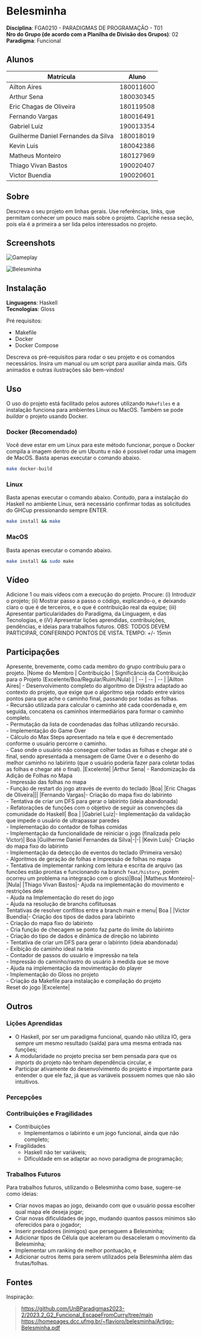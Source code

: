 # Belesminha

**Disciplina**: FGA0210 - PARADIGMAS DE PROGRAMAÇÃO - T01 <br>
**Nro do Grupo (de acordo com a Planilha de Divisão dos Grupos)**: 02<br>
**Paradigma**: Funcional<br>

## Alunos
|Matrícula | Aluno |
| -- | -- |
|Ailton Aires|180011600|
|Arthur Sena|180030345|
|Eric Chagas de Oliveira|180119508|
|Fernando Vargas|180016491|
|Gabriel Luiz|190013354|
|Guilherme Daniel Fernandes da Silva|180018019|
|Kevin Luis|180042386|
|Matheus Monteiro|180127969|
|Thiago Vivan Bastos|190020407|
|Victor Buendia|190020601|

## Sobre 
Descreva o seu projeto em linhas gerais. 
Use referências, links, que permitam conhecer um pouco mais sobre o projeto.
Capriche nessa seção, pois ela é a primeira a ser lida pelos interessados no projeto.

## Screenshots

![Gameplay](./assets/gameplay.gif)

![Belesminha](./assets/belesminha.png)

## Instalação 
**Linguagens**: Haskell<br>
**Tecnologias**: Gloss<br>

Pré requisitos:

- Makefile
- Docker
- Docker Compose

Descreva os pré-requisitos para rodar o seu projeto e os comandos necessários.
Insira um manual ou um script para auxiliar ainda mais.
Gifs animados e outras ilustrações são bem-vindos!

## Uso

O uso do projeto está facilitado pelos autores utilizando `Makefiles` e a instalação funciona para ambientes Linux ou MacOS. Também se pode *buildar* o projeto usando Docker. 

### Docker (Recomendado)

Você deve estar em um Linux para este método funcionar, porque o Docker compila a imagem dentro de um Ubuntu e não é possível rodar uma imagem de MacOS. Basta apenas executar o comando abaixo.

```sh
make docker-build
```

### Linux

Basta apenas executar o comando abaixo. Contudo, para a instalação do Haskell no ambiente Linux, será necessário confirmar todas as solicitudes do GHCup pressionando sempre ENTER.

```sh
make install && make
```

### MacOS

Basta apenas executar o comando abaixo.

```sh
make install && sudo make
```

## Vídeo
Adicione 1 ou mais vídeos com a execução do projeto.
Procure: 
(i) Introduzir o projeto;
(ii) Mostrar passo a passo o código, explicando-o, e deixando claro o que é de terceiros, e o que é contribuição real da equipe;
(iii) Apresentar particularidades do Paradigma, da Linguagem, e das Tecnologias, e
(iV) Apresentar lições aprendidas, contribuições, pendências, e ideias para trabalhos futuros.
OBS: TODOS DEVEM PARTICIPAR, CONFERINDO PONTOS DE VISTA.
TEMPO: +/- 15min

## Participações
Apresente, brevemente, como cada membro do grupo contribuiu para o projeto.
|Nome do Membro | Contribuição | Significância da Contribuição para o Projeto (Excelente/Boa/Regular/Ruim/Nula) |
| -- | -- | -- |
|Ailton Aires| - Desenvolvimento completo do algoritmo de Dijkstra adaptado ao contexto do projeto, que exige que o algoritmo seja rodado entre vários pontos para que ache o caminho final, passando por todas as folhas. <br/> - Recursão utilizada para calcular o caminho até cada coordenada e, em seguida, concatena os caminhos intermediários para formar o caminho completo. <br/> - Permutação da lista de coordenadas das folhas utilizando recursão. <br/> - Implementação do Game Over <br/> - Cálculo do Max Steps apresentado na tela e que é decrementado conforme o usuário percorre o caminho. <br/>  - Caso onde o usuário não consegue colher todas as folhas e chegar até o final, sendo apresentada a mensagem de Game Over e o desenho do melhor caminho no labirinto (que o usuário poderia fazer para coletar todas as folhas e chegar até o final). |Excelente|
|Arthur Sena| - Randomização da Adição de Folhas no Mapa <br/> - Impressão das folhas no mapa <br/> - Função de restart do jogo através de evento do teclado |Boa|
|Eric Chagas de Oliveira|||
|Fernando Vargas|- Criação do mapa fixo do labirinto <br/> - Tentativa de criar um DFS para gerar o labirinto (ideia abandonada) <br/> - Refatorações de funções com o objetivo de seguir as convenções da comunidade do Haskell| Boa |
|Gabriel Luiz|- Implementação da validação que impede o usuário de ultrapassar paredes <br/> - Implementação do contador de folhas comidas <br/> - Implementação da funcionalidade de reiniciar o jogo (finalizada pelo Victor)| Boa
|Guilherme Daniel Fernandes da Silva|-|-|
|Kevin Luis|- Criação do mapa fixo do labirinto <br/> - Implementação da detecção de eventos do teclado (Primeira versão) <br/> - Algoritmos de geração de folhas e Impressão de folhas no mapa<br/> - Tentativa de implementar ranking com leitura e escrita de arquivo (as funcões estão prontas e funcionando na branch `feat/history`, porém ocorreu um problema na integração com o gloss)|Boa|
|Matheus Monteiro|-|Nula|
|Thiago Vivan Bastos|- Ajuda na implementação do movimento e restrições dele <br/> - Ajuda na Implementação do reset do jogo <br/> - Ajuda na resolução de branchs coflituosas <br/> Tentativas de resolver conflitos entre a branch main e menu| Boa |
|Victor Buendia|- Criação dos tipos de dados para labirinto <br/> - Criação do mapa fixo do labirinto <br/> - Cria função de checagem se ponto faz parte do limite do labirinto <br/> - Criação do tipo de dados e dinâmica de direção no labirinto <br/> - Tentativa de criar um DFS para gerar o labirinto (ideia abandonada) <br/> - Exibição do caminho ideal na tela <br/> - Contador de passos do usuário e impressão na tela <br/> - Impressão do caminho/rastro do usuário à medida que se move <br/> - Ajuda na implementação da movimentação do player <br/> - Implementação do Gloss no projeto <br/> - Criação da Makefile para instalação e compilação do projeto <br/> Reset do jogo |Excelente|

## Outros

### Lições Aprendidas

- O Haskell, por ser um paradigma funcional, quando não utiliza IO, gera sempre um mesmo resultado (saída) para uma mesma entrada nas funções;
- A modularidade no projeto precisa ser bem pensada para que os *imports* do projeto não tenham dependência circular, e
- Participar ativamente do desenvolvimento do projeto é importante para entender o que ele faz, já que as variáveis possuem nomes que não são intuitivos.

### Percepções

### Contribuições e Fragilidades

- Contribuições
    - Implementamos o labirinto e um jogo funcional, ainda que não completo;
- Fragilidades
    - Haskell não ter variáveis;
    - Dificuldade em se adaptar ao novo paradigma de programação;

### Trabalhos Futuros

Para trabalhos futuros, utilizando o Belesminha como base, sugere-se como ideias:

- Criar novos mapas ao jogo, deixando com que o usuário possa escolher qual mapa ele deseja jogar;
- Criar novas dificuldades de jogo, mudando quantos passos mínimos são oferecidos para o jogador;
- Inserir predadores (inimigos) que perseguem a Belesminha;
- Adicionar tipos de Célula que aceleram ou desaceleram o movimento da Belesminha;
- Implementar um ranking de melhor pontuação, e
- Adicionar outros items para serem utilizados pela Belesminha além das frutas/folhas.

## Fontes
Inspiração:
> https://github.com/UnBParadigmas2023-2/2023.2_G2_Funcional_EscapeFromCurry/tree/main
> https://homepages.dcc.ufmg.br/~flavioro/belesminha/Artigo-Belesminha.pdf
